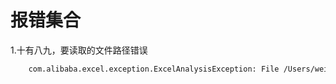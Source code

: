 # 报错集合
1.十有八九，要读取的文件路径错误  
```html
    com.alibaba.excel.exception.ExcelAnalysisException: File /Users/wei/idea_PersonProject/SpringBoot-Taoists/SpringBoot-Java/Java-Tool/src/main/java/com/ovopark/tao/java/tool/xslFile/demo.xlsx not exists.
```
